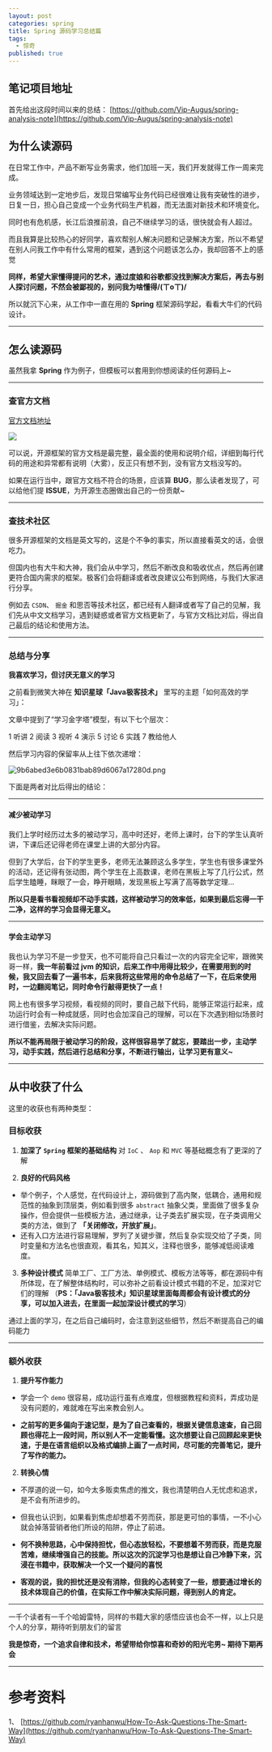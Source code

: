 ```yaml
---
layout: post
categories: spring
title: Spring 源码学习总结篇
tags: 
  - 惊奇
published: true
---
```


## 笔记项目地址

首先给出这段时间以来的总结：
[https://github.com/Vip-Augus/spring-analysis-note](https://github.com/Vip-Augus/spring-analysis-note)

<!--more-->

## 为什么读源码

在日常工作中，产品不断写业务需求，他们加班一天，我们开发就得工作一周来完成。

业务领域达到一定地步后，发现日常编写业务代码已经很难让我有突破性的进步，日复一日，担心自己变成一个业务代码生产机器，而无法面对新技术和环境变化。

同时也有危机感，长江后浪推前浪，自己不继续学习的话，很快就会有人超过。

而且我算是比较热心的好同学，喜欢帮别人解决问题和记录解决方案，所以不希望在别人问我工作中有什么常用的框架，遇到这个问题该怎么办，我却回答不上的感觉

**同样，希望大家懂得提问的艺术，通过度娘和谷歌都没找到解决方案后，再去与别人探讨问题，不然会被鄙视的，别问我为啥懂得/(ㄒoㄒ)/**

所以就沉下心来，从工作中一直在用的 **Spring** 框架源码学起，看看大牛们的代码设计。

---
## 怎么读源码

虽然我拿 **Spring** 作为例子，但模板可以套用到你想阅读的任何源码上~

---

### 查官方文档

[官方文档地址](https://docs.spring.io/spring/docs/current/spring-framework-reference/)

![](http://www.justdojava.com/assets/images/2019/java/image_yjq/Spring/env_prepared/docs_spring_io.png)

可以说，开源框架的官方文档是最完整，最全面的使用和说明介绍，详细到每行代码的用途和异常都有说明（大雾），反正只有想不到，没有官方文档没写的。

如果在运行当中，跟官方文档不符合的场景，应该算 **BUG**，那么读者发现了，可以给他们提 **ISSUE**，为开源生态圈做出自己的一份贡献~

---
### 查技术社区

很多开源框架的文档是英文写的，这是个不争的事实，所以直接看英文的话，会很吃力。

但国内也有大牛和大神，我们会从中学习，然后不断改良和吸收优点，然后再创建更符合国内需求的框架。极客们会将翻译或者改良建议公布到网络，与我们大家进行分享。

例如去 `CSDN`、 `掘金` 和思否等技术社区，都已经有人翻译或者写了自己的见解，我们先从中文文档学习，遇到疑惑或者官方文档更新了，与官方文档比对后，得出自己最后的结论和使用方法。

---
### 总结与分享

**我喜欢学习，但讨厌无意义的学习**

之前看到微笑大神在 **知识星球「Java极客技术」** 里写的主题「如何高效的学习」：

文章中提到了“学习金字塔”模型，有以下七个层次：

1 听讲
2 阅读
3 视听
4 演示
5 讨论
6 实践
7 教给他人

然后学习内容的保留率从上往下依次递增：

![9b6abed3e6b0831bab89d6067a17280d.png](https://images.zsxq.com/Fr8gpy1TG_qfmOp5pxpfN2NbHLX4?e=1906272000&token=kIxbL07-8jAj8w1n4s9zv64FuZZNEATmlU_Vm6zD:68oDBH8smN7buHXPjWZzAimFNQY=)

下面是两者对比后得出的结论：

---
#### 减少被动学习

我们上学时经历过太多的被动学习，高中时还好，老师上课时，台下的学生认真听讲，下课后还记得老师在课堂上讲的大部分内容。

但到了大学后，台下的学生更多，老师无法兼顾这么多学生，学生也有很多课堂外的活动，还记得有张动图，两个学生在上高数课，老师在黑板上写了几行公式，然后学生瞌睡，眯眼了一会，睁开眼睛，发现黑板上写满了高等数学定理...

**所以只是看书看视频却不动手实践，这样被动学习的效率低，如果到最后忘得一干二净，这样的学习会显得无意义。**

---
#### 学会主动学习

我也认为学习不是一步登天，也不可能将自己只看过一次的内容完全记牢，跟微笑哥一样，**我一年前看过 jvm 的知识，后来工作中用得比较少，在需要用到的时候，我又回去看了一遍书本，后来我将这些常用的命令总结了一下，在后来使用时，一边翻阅笔记，同时命令行敲得更快了一点！**

网上也有很多学习视频，看视频的同时，要自己敲下代码，能够正常运行起来，成功运行时会有一种成就感，同时也会加深自己的理解，可以在下次遇到相似场景时进行借鉴，去解决实际问题。

**所以不能再局限于被动学习的阶段，这样很容易学了就忘，要踏出一步，主动学习，动手实践，然后进行总结和分享，不断进行输出，让学习更有意义~**

---
## 从中收获了什么

这里的收获也有两种类型：

### 目标收获

1. **加深了 `Spring` 框架的基础结构**
对 `IoC` 、 `Aop` 和 `MVC` 等基础概念有了更深的了解

2. **良好的代码风格**
* 举个例子，个人感觉，在代码设计上，源码做到了高内聚，低耦合，通用和规范性的抽象到顶层类，例如看到很多 `abstract` 抽象父类，里面做了很多复杂操作，但会提供一些模板方法，通过继承，让子类去扩展实现，在子类调用父类的方法，做到了 **「关闭修改，开放扩展」**。
* 还有入口方法进行容易理解，罗列了关键步骤，然后复杂实现交给了子类，同时变量和方法名也很直观，看其名，知其义，注释也很多，能够减低阅读难度。

3. **多种设计模式**
简单工厂、工厂方法、单例模式、模板方法等等，都在源码中有所体现，在了解整体结构时，可以弥补之前看设计模式书籍的不足，加深对它们的理解
（**PS：「Java极客技术」知识星球里面每周都会有设计模式的分享，可以加入进去，在里面一起加深设计模式的学习**）

通过上面的学习，在之后自己编码时，会注意到这些细节，然后不断提高自己的编码能力

---
### 额外收获

1. **提升写作能力**
* 学会一个 `demo` 很容易，成功运行虽有点难度，但根据教程和资料，弄成功是没有问题的，难就难在写出来教会别人。

* **之前写的更多偏向于速记型，是为了自己查看的，根据关键信息速查，自己回顾也得花上一段时间，所以别人不一定能看懂。这次想要让自己回顾起来更快速，于是在语言组织以及格式编排上画了一点时间，尽可能的完善笔记，提升了写作的能力。**


2. **转换心情**

* 不厚道的说一句，如今太多贩卖焦虑的推文，我也清楚明白人无忧虑和追求，是不会有所进步的。

* 但我也认识到，如果看到焦虑却想着不劳而获，那是更可怕的事情，一不小心就会掉落营销者他们所设的陷阱，停止了前进。

* **何不换种思路，心中保持担忧，但心态放轻松，不要想着不劳而获，而是克服苦难，继续增强自己的技能。所以这次的沉淀学习也是想让自己冷静下来，沉浸在书籍中，获取解决一个又一个疑问的喜悦**

* **客观的说，我的担忧还是没有消除，但我的心态转变了一些，想要通过增长的技术体现自己的价值，在实际工作中解决实际问题，得到别人的肯定。**

---

一千个读者有一千个哈姆雷特，同样的书籍大家的感悟应该也会不一样，以上只是个人的分享，期待听到朋友们的留言

**我是惊奇，一个追求自律和技术，希望带给你惊喜和奇妙的阳光宅男~ 期待下期再会**

---
# 参考资料

1、 [https://github.com/ryanhanwu/How-To-Ask-Questions-The-Smart-Way](https://github.com/ryanhanwu/How-To-Ask-Questions-The-Smart-Way)



















